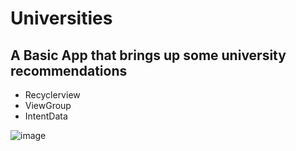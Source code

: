 # Universities
## A Basic App that  brings up some university recommendations
- Recyclerview
- ViewGroup
- IntentData

![image](https://user-images.githubusercontent.com/88423102/200496291-d72b1f11-7938-401d-9664-82b41536bdc3.png)
